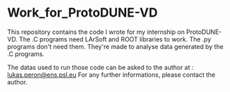 # Work_for_ProtoDUNE-VD
This repository contains the code I wrote for my internship on ProtoDUNE-VD.
The .C programs need LArSoft and ROOT libraries to work.
The .py programs don't need them. They're made to analyse data generated by the .C programs.

The datas used to run those code can be asked to the author at : lukas.peron@ens.psl.eu
For any further informations, please contact the author.
